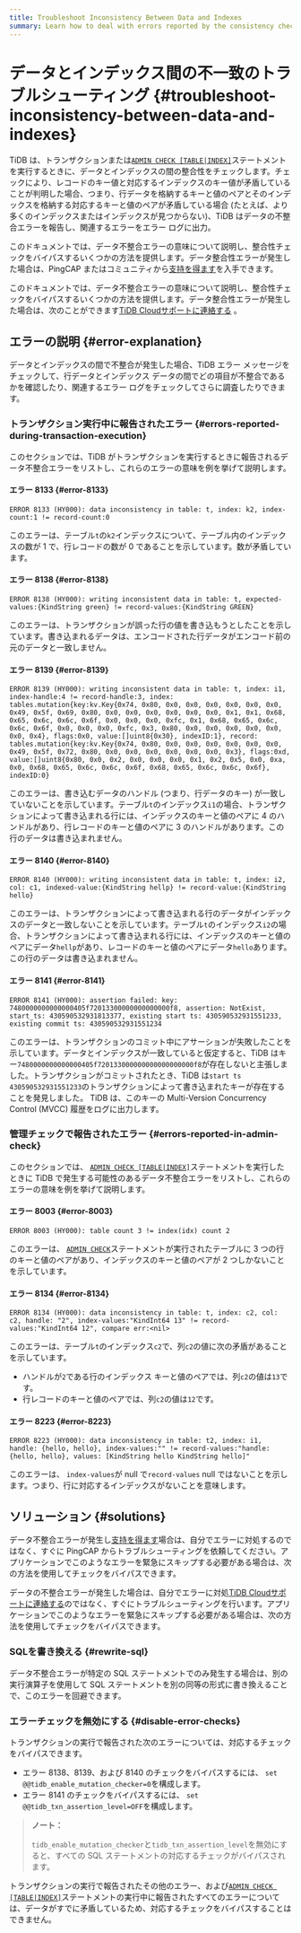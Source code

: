 ```yaml
---
title: Troubleshoot Inconsistency Between Data and Indexes
summary: Learn how to deal with errors reported by the consistency check between data and indexes.
---
```


# データとインデックス間の不一致のトラブルシューティング {#troubleshoot-inconsistency-between-data-and-indexes}

TiDB は、トランザクションまたは[`ADMIN CHECK [TABLE|INDEX]`](/sql-statements/sql-statement-admin-check-table-index.md)ステートメントを実行するときに、データとインデックスの間の整合性をチェックします。チェックにより、レコードのキー値と対応するインデックスのキー値が矛盾していることが判明した場合、つまり、行データを格納するキーと値のペアとそのインデックスを格納する対応するキーと値のペアが矛盾している場合 (たとえば、より多くのインデックスまたはインデックスが見つからない)、TiDB はデータの不整合エラーを報告し、関連するエラーをエラー ログに出力。

<CustomContent platform="tidb">

このドキュメントでは、データ不整合エラーの意味について説明し、整合性チェックをバイパスするいくつかの方法を提供します。データ整合性エラーが発生した場合は、PingCAP またはコミュニティから[支持を得ます](/support.md)を入手できます。

</CustomContent>

<CustomContent platform="tidb-cloud">

このドキュメントでは、データ不整合エラーの意味について説明し、整合性チェックをバイパスするいくつかの方法を提供します。データ整合性エラーが発生した場合は、次のことができます[TiDB Cloudサポートに連絡する](/tidb-cloud/tidb-cloud-support.md) 。

</CustomContent>

## エラーの説明 {#error-explanation}

データとインデックスの間で不整合が発生した場合、TiDB エラー メッセージをチェックして、行データとインデックス データの間でどの項目が不整合であるかを確認したり、関連するエラー ログをチェックしてさらに調査したりできます。

### トランザクション実行中に報告されたエラー {#errors-reported-during-transaction-execution}

このセクションでは、TiDB がトランザクションを実行するときに報告されるデータ不整合エラーをリストし、これらのエラーの意味を例を挙げて説明します。

#### エラー 8133 {#error-8133}

`ERROR 8133 (HY000): data inconsistency in table: t, index: k2, index-count:1 != record-count:0`

このエラーは、テーブル`t`の`k2`インデックスについて、テーブル内のインデックスの数が 1 で、行レコードの数が 0 であることを示しています。数が矛盾しています。

#### エラー 8138 {#error-8138}

`ERROR 8138 (HY000): writing inconsistent data in table: t, expected-values:{KindString green} != record-values:{KindString GREEN}`

このエラーは、トランザクションが誤った行の値を書き込もうとしたことを示しています。書き込まれるデータは、エンコードされた行データがエンコード前の元のデータと一致しません。

#### エラー 8139 {#error-8139}

`ERROR 8139 (HY000): writing inconsistent data in table: t, index: i1, index-handle:4 != record-handle:3, index: tables.mutation{key:kv.Key{0x74, 0x80, 0x0, 0x0, 0x0, 0x0, 0x0, 0x0, 0x49, 0x5f, 0x69, 0x80, 0x0, 0x0, 0x0, 0x0, 0x0, 0x0, 0x1, 0x1, 0x68, 0x65, 0x6c, 0x6c, 0x6f, 0x0, 0x0, 0x0, 0xfc, 0x1, 0x68, 0x65, 0x6c, 0x6c, 0x6f, 0x0, 0x0, 0x0, 0xfc, 0x3, 0x80, 0x0, 0x0, 0x0, 0x0, 0x0, 0x0, 0x4}, flags:0x0, value:[]uint8{0x30}, indexID:1}, record: tables.mutation{key:kv.Key{0x74, 0x80, 0x0, 0x0, 0x0, 0x0, 0x0, 0x0, 0x49, 0x5f, 0x72, 0x80, 0x0, 0x0, 0x0, 0x0, 0x0, 0x0, 0x3}, flags:0xd, value:[]uint8{0x80, 0x0, 0x2, 0x0, 0x0, 0x0, 0x1, 0x2, 0x5, 0x0, 0xa, 0x0, 0x68, 0x65, 0x6c, 0x6c, 0x6f, 0x68, 0x65, 0x6c, 0x6c, 0x6f}, indexID:0}`

このエラーは、書き込むデータのハンドル (つまり、行データのキー) が一致していないことを示しています。テーブル`t`のインデックス`i1`の場合、トランザクションによって書き込まれる行には、インデックスのキーと値のペアに 4 のハンドルがあり、行レコードのキーと値のペアに 3 のハンドルがあります。この行のデータは書き込まれません。

#### エラー 8140 {#error-8140}

`ERROR 8140 (HY000): writing inconsistent data in table: t, index: i2, col: c1, indexed-value:{KindString hellp} != record-value:{KindString hello}`

このエラーは、トランザクションによって書き込まれる行のデータがインデックスのデータと一致しないことを示しています。テーブル`t`のインデックス`i2`の場合、トランザクションによって書き込まれる行には、インデックスのキーと値のペアにデータ`hellp`があり、レコードのキーと値のペアにデータ`hello`あります。この行のデータは書き込まれません。

#### エラー 8141 {#error-8141}

`ERROR 8141 (HY000): assertion failed: key: 7480000000000000405f72013300000000000000f8, assertion: NotExist, start_ts: 430590532931813377, existing start ts: 430590532931551233, existing commit ts: 430590532931551234`

このエラーは、トランザクションのコミット中にアサーションが失敗したことを示しています。データとインデックスが一致していると仮定すると、TiDB はキー`7480000000000000405f720133000000000000000000f8`が存在しないと主張しました。トランザクションがコミットされたとき、TiDB は`start ts` `430590532931551233`のトランザクションによって書き込まれたキーが存在することを発見しました。 TiDB は、このキーの Multi-Version Concurrency Control (MVCC) 履歴をログに出力します。

### 管理チェックで報告されたエラー {#errors-reported-in-admin-check}

このセクションでは、 [`ADMIN CHECK [TABLE|INDEX]`](/sql-statements/sql-statement-admin-check-table-index.md)ステートメントを実行したときに TiDB で発生する可能性のあるデータ不整合エラーをリストし、これらのエラーの意味を例を挙げて説明します。

#### エラー 8003 {#error-8003}

`ERROR 8003 (HY000): table count 3 != index(idx) count 2`

このエラーは、 [`ADMIN CHECK`](/sql-statements/sql-statement-admin-check-table-index.md)ステートメントが実行されたテーブルに 3 つの行のキーと値のペアがあり、インデックスのキーと値のペアが 2 つしかないことを示しています。

#### エラー 8134 {#error-8134}

`ERROR 8134 (HY000): data inconsistency in table: t, index: c2, col: c2, handle: "2", index-values:"KindInt64 13" != record-values:"KindInt64 12", compare err:<nil>`

このエラーは、テーブル`t`のインデックス`c2`で、列`c2`の値に次の矛盾があることを示しています。

-   ハンドルが`2`である行のインデックス キーと値のペアでは、列`c2`の値は`13`です。
-   行レコードのキーと値のペアでは、列`c2`の値は`12`です。

#### エラー 8223 {#error-8223}

`ERROR 8223 (HY000): data inconsistency in table: t2, index: i1, handle: {hello, hello}, index-values:"" != record-values:"handle: {hello, hello}, values: [KindString hello KindString hello]"`

このエラーは、 `index-values`が null で`record-values` null ではないことを示します。つまり、行に対応するインデックスがないことを意味します。

## ソリューション {#solutions}

<CustomContent platform="tidb">

データ不整合エラーが発生し[支持を得ます](/support.md)場合は、自分でエラーに対処するのではなく、すぐに PingCAP からトラブルシューティングを依頼してください。アプリケーションでこのようなエラーを緊急にスキップする必要がある場合は、次の方法を使用してチェックをバイパスできます。

</CustomContent>

<CustomContent platform="tidb-cloud">

データの不整合エラーが発生した場合は、自分でエラーに対処[TiDB Cloudサポートに連絡する](/tidb-cloud/tidb-cloud-support.md)のではなく、すぐにトラブルシューティングを行います。アプリケーションでこのようなエラーを緊急にスキップする必要がある場合は、次の方法を使用してチェックをバイパスできます。

</CustomContent>

### SQLを書き換える {#rewrite-sql}

データ不整合エラーが特定の SQL ステートメントでのみ発生する場合は、別の実行演算子を使用して SQL ステートメントを別の同等の形式に書き換えることで、このエラーを回避できます。

### エラーチェックを無効にする {#disable-error-checks}

トランザクションの実行で報告された次のエラーについては、対応するチェックをバイパスできます。

-   エラー 8138、8139、および 8140 のチェックをバイパスするには、 `set @@tidb_enable_mutation_checker=0`を構成します。
-   エラー 8141 のチェックをバイパスするには、 `set @@tidb_txn_assertion_level=OFF`を構成します。

> **ノート：**
>
> `tidb_enable_mutation_checker`と`tidb_txn_assertion_level`を無効にすると、すべての SQL ステートメントの対応するチェックがバイパスされます。

トランザクションの実行で報告されたその他のエラー、および[`ADMIN CHECK [TABLE|INDEX]`](/sql-statements/sql-statement-admin-check-table-index.md)ステートメントの実行中に報告されたすべてのエラーについては、データがすでに矛盾しているため、対応するチェックをバイパスすることはできません。
